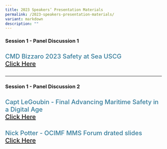```yaml
---
title: 2023 Speakers’ Presentation Materials
permalink: /2023-speakers-presentation-materials/
variant: markdown
description: ""
---
```

<div>
  <h3>Session 1 - Panel Discussion 1</h3>
</div>
<section class="bp-section font">
  <div class="bp-container is-fluid has-text-centered">
    <div class="row">
      <div class="col is-5">
        <h4 class="speaker-name text-ellipsis">CMD Bizzaro 2023 Safety at Sea USCG <br> <a target="_new" href="/files/Presentation/SESSION_1_PANEL_1/Copy_of_CMD_Bizzaro_2023_Safety_at_Sea_USCG.pdf"> Click Here</a>
        </h4>
      </div>
    </div>
  </div>
</section>
<hr class="my-5">
<div>
  <h3>Session 1 - Panel Discussion 2</h3>
</div>
<section class="bp-section font">
  <div class="bp-container is-fluid has-text-centered">
    <div class="row">
      <div class="col is-5">
        <h4 class="speaker-name text-ellipsis">Capt LeGoubin - Final Advancing Maritime Safety in a Digital Age  <br><a target="_new" href="/files/Presentation/SESSION_1_PANEL_2/Capt_LeGoubin___Final_Advancing_Maritime_Safety_in_a_Digital_Age.pdf"> Click Here</a>
        </h4>
      </div>
 <div class="col is-5">
        <h4 class="speaker-name text-ellipsis">Nick Potter - OCIMF MMS Forum drated slides <br><a target="_new" href="/files/Presentation/SESSION_1_PANEL_2/Nick_Potter___OCIMF_MMS_Forum_drated_slides.pdf"> Click Here</a>
        </h4>
      </div>
    </div>
  </div>
</section>

<style type="text/css"> 
.is-left{
text-align: left;
}
.bg-light {
background-color: #fff !important;
box-shadow: 5px 0 6px -4px rgb(195 195 195 / 80%), -5px 0 6px -4px rgb(195 195 195 / 80%);
}
.p-4 {
padding: 1.5rem!important;
}
.speaker-role small{
font-size: 11px;
text-transform: capitalize;
}
.speaker-name {
font-size: 1.25rem;
}
.text-ellipsis {
/* white-space: nowrap; */
color: #000;
overflow: hidden;
text-overflow: ellipsis;
}
.font {
font-size: 14px;
}
h4{
font-weight: 500; 
color: #337B9A !important;
}
.content a { text-decoration: none; }
</style>